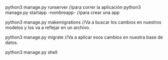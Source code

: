 python3 manage.py runserver //para correr la aplicación 
python3 manage.py startapp -nombreapp- //para crear una app 


python3 manage.py makemigrations //Va a buscar los cambios en nuestros modelos y los va a reflejar en un archivo.

python3 manage.py migrate //Va a aplicar esos cambios en nuestra base de datos.


python3 manage.py shell	

